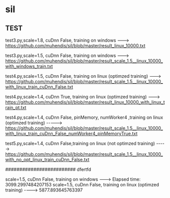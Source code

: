 # sil

## TEST

test3.py,scale=1.8, cuDnn False, training on windows ---> https://github.com/muhendis/sil/blob/master/result_linux_10000.txt 

test3.py,scale=1.5, cuDnn False, training on windows ---> https://github.com/muhendis/sil/blob/master/result_scale_1.5__linux_10000_with_windows_train.txt

test4.py,scale=1.5, cuDnn False, training on linux (optimzed training) ---> https://github.com/muhendis/sil/blob/master/result_scale_1.5__linux_10000_with_linux_train_cuDnn_False.txt

test4.py,scale=1.4, cuDnn True, training on linux (optimzed training) ---> https://github.com/muhendis/sil/blob/master/result_linux_10000_with_linux_train_pt.txt

test4.py,scale=1.4, cuDnn False, pinMemory, numWorker4 ,training on linux (optimzed training) -----> https://github.com/muhendis/sil/blob/master/result_scale_1.5__linux_10000_with_linux_train_cuDnn_False_numWorker4_pinMemoryTrue.txt

test5.py,scale=1.4, cuDnn False,training on linux (not optimzed training) ----->  https://github.com/muhendis/sil/blob/master/result_scale_1.5__linux_10000_with_no_opt_linux_train_cuDnn_False.txt


######################### dfertfd

scale=1.5, cuDnn False, training on windows  ---> Elapsed time: 3099.2997484207153
scale=1.5, cuDnn False, training on linux (optimzed training)  ----> 5877.893645763397

